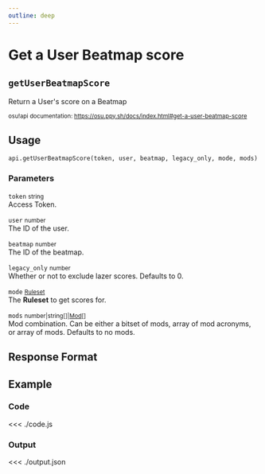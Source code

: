```yaml
---
outline: deep
---
```


# Get a User Beatmap score <Badge type="info" text="GET"/>

## `getUserBeatmapScore`

Return a User's score on a Beatmap

<small>osu!api documentation: https://osu.ppy.sh/docs/index.html#get-a-user-beatmap-score</small>

## Usage

`api.getUserBeatmapScore(token, user, beatmap, legacy_only, mode, mods)`

### Parameters

`token` <small>string</small><br>
Access Token.

`user` <small>number</small><br>
The ID of the user.

`beatmap` <small>number</small><br>
The ID of the beatmap.

`legacy_only` <small>number</small> <Badge type="tip" text="optional" /><br>
Whether or not to exclude lazer scores. Defaults to 0.

`mode` <small>[Ruleset](../../types/parameter/ruleset)</small> <Badge type="tip" text="optional" /><br>
The **Ruleset** to get scores for.

`mods` <small>number|string[]|[Mod](../../types/parameter/mod)[]</small> <Badge type="tip" text="optional" /><br>
Mod combination. Can be either a bitset of mods, array of mod acronyms, or array of mods. Defaults to no mods.

## Response Format

<!--@include: ./response.md-->

## Example

### Code
<<< ./code.js

### Output
<<< ./output.json